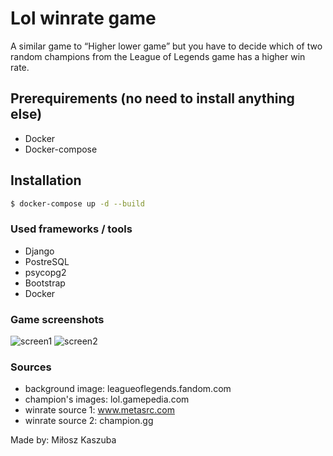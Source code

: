 # Lol winrate game

A similar game to “Higher lower game” but you have to decide which of two random champions from the League of Legends game has a higher win rate.

## Prerequirements (no need to install anything else)
* Docker
* Docker-compose

## Installation
```sh
$ docker-compose up -d --build
```

### Used frameworks / tools
* Django
* PostreSQL
* psycopg2 
* Bootstrap
* Docker

### Game screenshots
![screen1]()
![screen2]()

### Sources
* background image: leagueoflegends.fandom.com
* champion's images: lol.gamepedia.com
* winrate source 1: www.metasrc.com
* winrate source 2: champion.gg

Made by: Miłosz Kaszuba